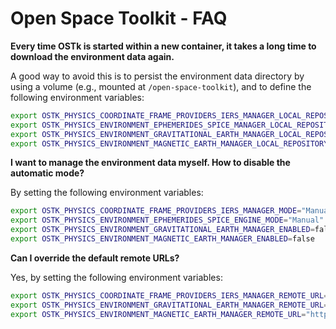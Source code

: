 # Open Space Toolkit - FAQ

**Every time OSTk is started within a new container, it takes a long time to download the environment data again.**

A good way to avoid this is to persist the environment data directory by using a volume (e.g., mounted at `/open-space-toolkit`), and to define the following environment variables:

```bash
export OSTK_PHYSICS_COORDINATE_FRAME_PROVIDERS_IERS_MANAGER_LOCAL_REPOSITORY "/open-space-toolkit/physics/coordinate/frame/providers/iers"
export OSTK_PHYSICS_ENVIRONMENT_EPHEMERIDES_SPICE_MANAGER_LOCAL_REPOSITORY "/open-space-toolkit/physics/environment/ephemerides/spice"
export OSTK_PHYSICS_ENVIRONMENT_GRAVITATIONAL_EARTH_MANAGER_LOCAL_REPOSITORY "/open-space-toolkit/physics/environment/gravitational/earth"
export OSTK_PHYSICS_ENVIRONMENT_MAGNETIC_EARTH_MANAGER_LOCAL_REPOSITORY "/open-space-toolkit/physics/environment/gravitational/earth"
```

**I want to manage the environment data myself. How to disable the automatic mode?**

By setting the following environment variables:

```bash
export OSTK_PHYSICS_COORDINATE_FRAME_PROVIDERS_IERS_MANAGER_MODE="Manual"
export OSTK_PHYSICS_ENVIRONMENT_EPHEMERIDES_SPICE_ENGINE_MODE="Manual"
export OSTK_PHYSICS_ENVIRONMENT_GRAVITATIONAL_EARTH_MANAGER_ENABLED=false
export OSTK_PHYSICS_ENVIRONMENT_MAGNETIC_EARTH_MANAGER_ENABLED=false
```

**Can I override the default remote URLs?**

Yes, by setting the following environment variables:

```bash
export OSTK_PHYSICS_COORDINATE_FRAME_PROVIDERS_IERS_MANAGER_REMOTE_URL="https://my-custom-server/physics/coordinate/frame/providers/iers/latest/"
export OSTK_PHYSICS_ENVIRONMENT_GRAVITATIONAL_EARTH_MANAGER_REMOTE_URL="https://my-custom-server/physics/environment/gravitational/earth/"
export OSTK_PHYSICS_ENVIRONMENT_MAGNETIC_EARTH_MANAGER_REMOTE_URL="https://my-custom-server/physics/environment/magnetic/earth/"
```
